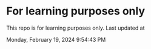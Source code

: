 # For learning purposes only
This repo is for learning purposes only.
Last updated at

Monday, February 19, 2024 9:54:43 PM


